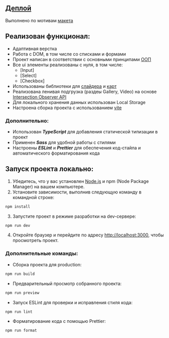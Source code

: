 ## [Деплой](https://museum-bkcq.onrender.com)

Выполнено по мотивам [макета](<https://www.figma.com/file/CucahHfhUCrkZ9ozvNhayR/Museum-04.09-(Copy)?type=design&node-id=0%3A1&mode=dev>)

## Реализован функционал:
- Адаптивная верстка
- Работа с DOM, в том числе со списками и формами
- Проект написан в соответствии с основными принципами [ООП](https://developer.mozilla.org/en-US/docs/Learn/JavaScript/Objects/Object-oriented_programming)
- Все ui элементы реализованы с нуля, в том числе:
    - [Input] 
    - [Select] 
    - [Checkbox] 
- Использованы библиотеки для [слайдера](https://www.npmjs.com/package/swiper) и [карт](https://www.npmjs.com/package/mapbox-gl)
- Реализована ленивая подгрузка (раздеы Gallery, Video) на основе [Intersection Observer API](https://developer.mozilla.org/en-US/docs/Web/API/Intersection_Observer_API)
- Для локального хранения данных использован Local Storage
- Настроена сборка проекта с использованием [vite](https://vite-docs-ru.vercel.app/)
### Дополнительно:
- Использован ***TypeScript*** для добавления статической типизации в проект
- Применен ***Sass*** для удобной работы с стилями
- Настроены ***ESLint*** и ***Prettier*** для обеспечения код-стайла и автоматического форматирования кода

## Запуск проекта локально:

1. Убедитесь, что у вас установлен [Node.js](https://nodejs.org) и npm (Node Package Manager) на вашем компьютере.
2. Установите зависимости, выполнив следующую команду в командной строке:
```bash
npm install
```
3. Запустите проект в режиме разработки на dev-сервере:
```bash
npm run dev
```
4. Откройте браузер и перейдите по адресу [http://localhost:3000](http://localhost:3000), чтобы просмотреть проект.
### Дополнительные команды:

- Сборка проекта для production:
```bash
npm run build
```
- Предварительный просмотр собранного проекта:
```bash
npm run preview
```
- Запуск ESLint для проверки и исправления стиля кода:
```bash
npm run lint
```
- Форматирование кода с помощью Prettier:
```bash
npm run format
```
